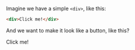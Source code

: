 <div class="container pt-5">

Imagine we have a simple `<div>`, like this:

```html
<div>Click me!</div>
```

And we want to make it look like a button, like this?

<div class="btn btn-primary">Click me!</div>



</div>
